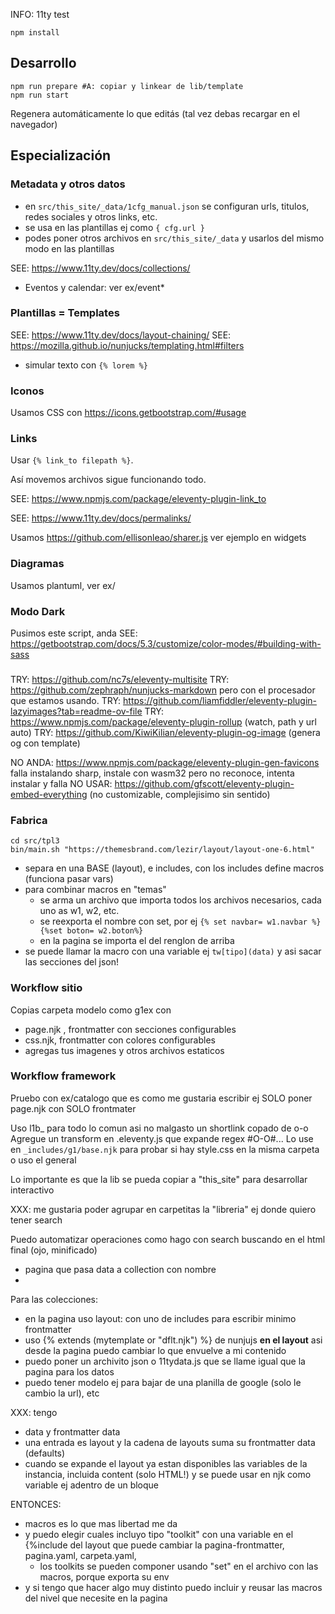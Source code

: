 INFO: 11ty test

~~~
npm install
~~~

## Desarrollo

~~~
npm run prepare #A: copiar y linkear de lib/template
npm run start 
~~~

Regenera automáticamente lo que editás (tal vez debas recargar en el navegador)

## Especialización

### Metadata y otros datos

* en `src/this_site/_data/1cfg_manual.json` se configuran urls, titulos, redes sociales y otros links, etc.
* se usa en las plantillas ej como `{ cfg.url }`
* podes poner otros archivos en `src/this_site/_data` y usarlos del mismo modo en las plantillas

SEE: https://www.11ty.dev/docs/collections/

* Eventos y calendar: ver ex/event*


### Plantillas = Templates

SEE: https://www.11ty.dev/docs/layout-chaining/
SEE: https://mozilla.github.io/nunjucks/templating.html#filters

* simular texto con `{% lorem %}`

### Iconos

Usamos CSS con https://icons.getbootstrap.com/#usage

### Links

Usar `{% link_to filepath %}`.

Así movemos archivos sigue funcionando todo.

SEE: https://www.npmjs.com/package/eleventy-plugin-link_to

SEE: https://www.11ty.dev/docs/permalinks/

Usamos https://github.com/ellisonleao/sharer.js ver ejemplo en widgets

### Diagramas

Usamos plantuml, ver ex/

### Modo Dark

Pusimos este script, anda
SEE: https://getbootstrap.com/docs/5.3/customize/color-modes/#building-with-sass

### 
TRY: https://github.com/nc7s/eleventy-multisite
TRY: https://github.com/zephraph/nunjucks-markdown pero con el procesador que estamos usando.
TRY: https://github.com/liamfiddler/eleventy-plugin-lazyimages?tab=readme-ov-file
TRY: https://www.npmjs.com/package/eleventy-plugin-rollup (watch, path y url auto)
TRY: https://github.com/KiwiKilian/eleventy-plugin-og-image (genera og con template)

NO ANDA: https://www.npmjs.com/package/eleventy-plugin-gen-favicons falla instalando sharp, instale con wasm32 pero no reconoce, intenta instalar y falla
NO USAR: https://github.com/gfscott/eleventy-plugin-embed-everything (no customizable, complejisimo sin sentido)

### Fabrica

~~~
cd src/tpl3
bin/main.sh "https://themesbrand.com/lezir/layout/layout-one-6.html"
~~~

* separa en una BASE (layout), e includes, con los includes define macros (funciona pasar vars)
* para combinar macros en "temas"
  * se arma un archivo que importa todos los archivos necesarios, cada uno as w1, w2, etc.
  * se reexporta el nombre con set, por ej `{% set navbar= w1.navbar %}{%set boton= w2.boton%}`
  * en la pagina se importa el del renglon de arriba
* se puede llamar la macro con una variable ej `tw[tipo](data)` y asi sacar las secciones del json!

### Workflow sitio

Copias carpeta modelo como g1ex con

* page.njk , frontmatter con secciones configurables
* css.njk, frontmatter con colores configurables
* agregas tus imagenes y otros archivos estaticos

### Workflow framework

Pruebo con ex/catalogo que es como me gustaria escribir ej SOLO poner page.njk con SOLO frontmater

Uso l1b_ para todo lo comun asi no malgasto un shortlink copado de o-o
Agregue un transform en .eleventy.js que expande regex #O-O#...
Lo use en `_includes/g1/base.njk` para probar si hay style.css en la misma carpeta o uso el general

Lo importante es que la lib se pueda copiar a "this_site" para desarrollar interactivo

XXX: me gustaria poder agrupar en carpetitas la "libreria" ej donde quiero tener search

Puedo automatizar operaciones como hago con search buscando en el html final (ojo, minificado)
* pagina que pasa data a collection con nombre
* 

Para las colecciones:
* en la pagina uso layout: con uno de includes para escribir minimo frontmatter
* uso {% extends (mytemplate or "dflt.njk") %} de nunjujs **en el layout** asi desde la pagina puedo cambiar lo que envuelve a mi contenido
* puedo poner un archivito json o 11tydata.js que se llame igual que la pagina para los datos
* puedo tener modelo ej para bajar de una planilla de google (solo le cambio la url), etc

XXX: tengo
* data y frontmatter data
* una entrada es layout y la cadena de layouts suma su frontmatter data (defaults)
* cuando se expande el layout ya estan disponibles las variables de la instancia, incluida content (solo HTML!) y se puede usar en njk como variable ej adentro de un bloque

ENTONCES:
* macros es lo que mas libertad me da
* y puedo elegir cuales incluyo tipo "toolkit" con una variable en el {%include del layout que puede cambiar la pagina-frontmatter, pagina.yaml, carpeta.yaml, 
   * los toolkits se pueden componer usando "set" en el archivo con las macros, porque exporta su env
* y si tengo que hacer algo muy distinto puedo incluir y reusar las macros del nivel que necesite en la pagina

